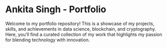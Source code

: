 
# Ankita Singh - Portfolio
Welcome to my portfolio repository! This is a showcase of my projects, skills, and achievements in data science, blockchain, and cryptography. Here, you’ll find a curated collection of my work that highlights my passion for blending technology with innovation.
